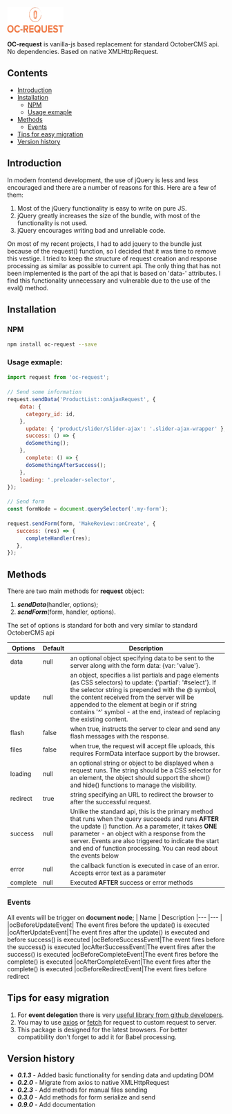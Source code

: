 <img width="130" height="60" src="logo.png" alt="logo">  


**OC-request** is vanilla-js based replacement   for standard OctoberCMS api.
No dependencies. Based on native XMLHttpRequest.

## Contents

  - [Introduction](#introduction)
  - [Installation](#installation)
    - [NPM](#npm)
    - [Usage exmaple](#usage-exmaple)
  - [Methods](#methods)
    - [Events](#events)
  - [Tips for easy migration](#tips-for-easy-migration)
  - [Version history](#version-history)

## Introduction

In modern frontend development, the use of jQuery is less and less encouraged and there are a number of reasons for this. Here are a few of them:
1. Most of the jQuery functionality is easy to write on pure JS.
2. jQuery greatly increases the size of the bundle, with most of the functionality is not used.
3. jQuery encourages writing bad and unreliable code.

On most of my recent projects, I had to add jquery to the bundle just because of the  request() function, so I decided that it was time to remove this vestige. I tried to keep the structure of request creation and response processing as similar as possible to current api. The only thing that has not been implemented is the part of the api that is based on 'data-' attributes. I find this functionality unnecessary and vulnerable due to the use of the eval() method.

## Installation

### NPM

```sh
npm install oc-request --save
```

### Usage exmaple:

```javascript
import request from 'oc-request';

// Send some information
request.sendData('ProductList::onAjaxRequest', {
    data: {
      сategory_id: id,
    },
      update: { 'product/slider/slider-ajax': '.slider-ajax-wrapper' },
      success: () => {
      doSomething();
    },
      complete: () => {
      doSomethingAfterSuccess();
    },
    loading: '.preloader-selector',
});

// Send form
const formNode = document.querySelector('.my-form');

request.sendForm(form, 'MakeReview::onCreate', {
   success: (res) => {
      completeHandler(res);
   },
});
```
## Methods

There are two main methods for **request** object:
1. ***sendData***(handler, options);
2. ***sendForm***(form, handler, options).

The set of options is standard for both and very similar to standard OctoberCMS api

|   Options	|  Default 	| Description
|---	|---	|---	|
|data|null|an optional object specifying data to be sent to the server along with the form data: {var: 'value'}.
|update|null|an object, specifies a list partials and page elements (as CSS selectors) to update: {'partial': '#select'}. If the selector string is prepended with the @ symbol, the content received from the server will be appended to the element at begin or if string contains '^' symbol  - at the end, instead of replacing the existing content.
|flash|false|when true, instructs the server to clear and send any flash messages with the response.
|files|false|when true, the request will accept file uploads, this requires FormData interface support by the browser.
|loading|null|an optional string or object to be displayed when a request runs. The string should be a CSS selector for an element, the object should support the show() and hide() functions to manage the visibility.
|redirect|true|string specifying an URL to redirect the browser to after the successful request.
|success|null|Unlike the standard api, this is the primary method that runs when the query succeeds and runs **AFTER** the update () function. As a parameter, it takes **ONE** parameter - an object with a response from the server. Events are also triggered to indicate the start and end of function processing. You can read about the events below
|error|null|the callback function is executed in case of an error. Accepts error text as a parameter
|complete|null|Executed **AFTER** success or error methods

### Events
All events will be trigger on **document node**;
|   Name	|  Description
|---	|---	|
|ocBeforeUpdateEvent| The event fires before the update() is executed
|ocAfterUpdateEvent|The event fires after the update() is executed and before success() is executed
|ocBeforeSuccessEvent|The event fires before the success() is executed
|ocAfterSuccessEvent|The event fires after the success() is executed
|ocBeforeCompleteEvent|The event fires before the complete() is executed
|ocAfterCompleteEvent|The event fires after the complete() is executed
|ocBeforeRedirectEvent|The event fires before redirect

## Tips for easy migration
1. For **event delegation** there is very [useful library from github developers](https://github.com/dgraham/delegated-events).
2. You may to use [axios](https://github.com/axios/axios) or [fetch](https://developer.mozilla.org/ru/docs/Web/API/Fetch_API) for request to custom request to server.
3. This package is designed for the latest browsers. For better compatibility don't forget to add it for Babel processing.

## Version history

* ***0.1.3*** - Added basic functionality for sending data and updating DOM
* ***0.2.0*** - Migrate from axios to native XMLHttpRequest
* ***0.2.3*** - Add methods for manual files sending
* ***0.3.0*** - Add methods for form serialize and send
* ***0.9.0*** - Add documentation
